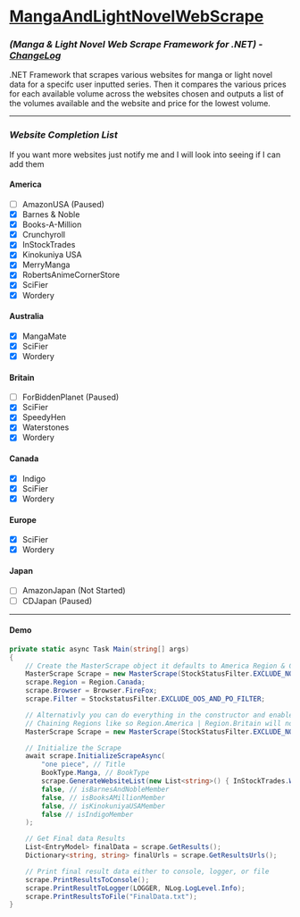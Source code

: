 # [MangaAndLightNovelWebScrape](https://www.nuget.org/packages/MangaAndLightNovelWebScrape/1.3.1#readme-body-tab)
### *(Manga & Light Novel Web Scrape Framework for .NET) - [ChangeLog](https://github.com/Sigrec/MangaAndLightNovelWebScrape/blob/master/ChangeLog.txt)*
.NET Framework that scrapes various websites for manga or light novel data for a specifc user inputted series. Then it compares the various prices for each available volume across the websites chosen and outputs a list of the volumes available and the website and price for the lowest volume.
***
### *Website Completion List*
If you want more websites just notify me and I will look into seeing if I can add them
#### America
- [ ] AmazonUSA (Paused)
- [x] Barnes & Noble
- [x] Books-A-Million
- [x] Crunchyroll
- [x] InStockTrades
- [x] Kinokuniya USA
- [x] MerryManga
- [x] RobertsAnimeCornerStore
- [x] SciFier
- [x] Wordery

#### Australia
- [x] MangaMate
- [x] SciFier
- [x] Wordery

#### Britain
- [ ] ForBiddenPlanet (Paused)
- [x] SciFier
- [x] SpeedyHen
- [x] Waterstones
- [x] Wordery

#### Canada
- [x] Indigo
- [x] SciFier
- [x] Wordery

#### Europe
- [x] SciFier
- [x] Wordery

#### Japan
- [ ] AmazonJapan (Not Started)
- [ ] CDJapan (Paused)
 
***
#### Demo
```cs
private static async Task Main(string[] args)
{
    // Create the MasterScrape object it defaults to America Region & Chrome Browser but you can still change them outside of the constructor & debug mode is disabled by default. There is no default StockStatusFilter
    MasterScrape Scrape = new MasterScrape(StockStatusFilter.EXCLUDE_NONE_FILTER);
    scrape.Region = Region.Canada;
    scrape.Browser = Browser.FireFox;
    scrape.Filter = StockstatusFilter.EXCLUDE_OOS_AND_PO_FILTER;

    // Alternativly you can do everything in the constructor and enable debug mode which will print to log and txt files
    // Chaining Regions like so Region.America | Region.Britain will not work
    MasterScrape Scrape = new MasterScrape(StockStatusFilter.EXCLUDE_NONE_FILTER, StockStatusFilter.EXCLUDE_ALL_FILTER, Region.Britain, Browser.Edge).EnableDebugMode();

    // Initialize the Scrape
    await scrape.InitializeScrapeAsync(
        "one piece", // Title
        BookType.Manga, // BookType
        scrape.GenerateWebsiteList(new List<string>() { InStockTrades.WEBSITE_TITLE }), // Website List
        false, // isBarnesAndNobleMember
        false, // isBooksAMillionMember
        false, // isKinokuniyaUSAMember
        false // isIndigoMember
    );

    // Get Final data Results
    List<EntryModel> finalData = scrape.GetResults();
    Dictionary<string, string> finalUrls = scrape.GetResultsUrls();

    // Print final result data either to console, logger, or file
    scrape.PrintResultsToConsole();
    scrape.PrintResultToLogger(LOGGER, NLog.LogLevel.Info);
    scrape.PrintResultsToFile("FinalData.txt");
}
```